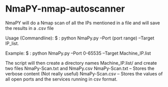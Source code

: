 NmaPY-nmap-autoscanner
======================

NmaPY will do a Nmap scan of all the IPs mentioned in a file and will save the results in a .csv file 



Usage (Commandline):
$ : python NmaPy.py –Port (port range) –Target IP_list.

Example:
$ : python NmaPy.py –Port 0-65535 –Target Machine_IP.list

The script will then create a directory names Machine_IP.list/ and create two files NmaPy-Scan.txt and NmaPy.csv
NmaPy-Scan.txt – Stores the verbose content (Not really useful)
NmaPy-Scan.csv – Stores the values of all open ports and the services running in csv format.

